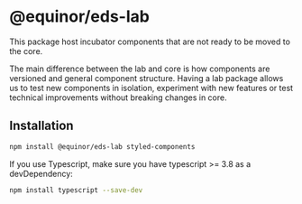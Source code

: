 # @equinor/eds-lab

This package host incubator components that are not ready to be moved to the core.

The main difference between the lab and core is how components are versioned and general component structure. Having a lab package allows us to test new components in isolation, experiment with new features or test technical improvements without breaking changes in core.

## Installation

```sh
npm install @equinor/eds-lab styled-components
```
If you use Typescript, make sure you have typescript >= 3.8 as a devDependency:
```sh
npm install typescript --save-dev
```
